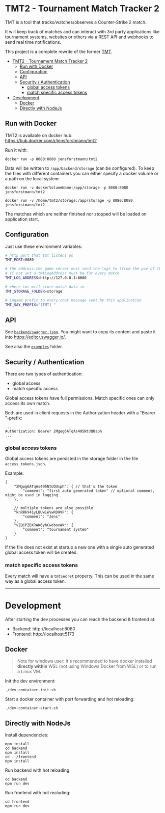 # TMT2 - Tournament Match Tracker 2

TMT is a tool that tracks/watches/observes a Counter-Strike 2 match.

It will keep track of matches and can interact with 3rd party applications like tournament systems,
websites or others via a REST API and webhooks to send real time notifications.

This project is a complete rewrite of the former [TMT](https://github.com/JensForstmann/CSGO-PHP-TournamentMatchTracker).

- [TMT2 - Tournament Match Tracker 2](#tmt2---tournament-match-tracker-2)
  - [Run with Docker](#run-with-docker)
  - [Configuration](#configuration)
  - [API](#api)
  - [Security / Authentication](#security--authentication)
    - [global access tokens](#global-access-tokens)
    - [match specific access tokens](#match-specific-access-tokens)
- [Development](#development)
  - [Docker](#docker)
  - [Directly with NodeJs](#directly-with-nodejs)

## Run with Docker

TMT2 is available on docker hub: https://hub.docker.com/r/jensforstmann/tmt2

Run it with:

    docker run -p 8080:8080 jensforstmann/tmt2

Data will be written to `/app/backend/storage` (can be configured). To keep the files with different containers you can either specify a docker volume or a path on the local system:

    docker run -v dockerVolumeName:/app/storage -p 8080:8080 jensforstmann/tmt2

    docker run -v /home/tmt2/storage:/app/storage -p 8080:8080 jensforstmann/tmt2

The matches which are neither finished nor stopped will be loaded on application start.


## Configuration

Just use these environment variables:

```sh
# http port that tmt listens on
TMT_PORT=8080

# the address the game server must send the logs to (from the pov of the game server)
# if not set a tmtLogAddress must be for every match
TMT_LOG_ADDRESS=http://127.0.0.1:8080

# where tmt will store match data in
TMT_STORAGE_FOLDER=storage

# ingame prefix to every chat message sent by this application
TMT_SAY_PREFIX="[TMT] "
```


## API

See [`backend/swagger.json`](backend/swagger.json). You might want to copy its content and paste it into https://editor.swagger.io/.

See also the [`examples`](examples)  folder.

## Security / Authentication

There are two types of authentication:

- global access
- match specific access

Global access tokens have full permissions. Match specific ones can only access its own match.

Both are used in client requests in the Authorization header with a "Bearer "-prefix:

    ...
    Authorization: Bearer 2Mgog6ATqAs495NtUQUsph
    ...

### global access tokens

Global access tokens are persisted in the storage folder in the file `access_tokens.json`.

Example:

```json5
{
    "2Mgog6ATqAs495NtUQUsph": { // that's the token
        "comment": "first auto generated token" // optional comment, might be used in logging
    },

    // multiple tokens are also possible
    "knRRkV41yLBUw1eVwRD9VF": {
        "comment": "Jens"
    },
    "vZQjPZBXRAK6yhCwoboxWk": {
        "comment": "tournament system"
    }
}
```

If the file does not exist at startup a new one with a single auto generated global access token will be created.

### match specific access tokens

Every match will have a `tmtSecret` property. This can be used in the same way as a global access token.



---



# Development

After starting the dev processes you can reach the backend & frontend at:

- Backend: http://localhost:8080
- Frontend: http://localhost:5173

## Docker

> Note for windows user: It's recommended to have docker installed **directly within** WSL (not using Windows Docker from WSL) or to run a Linux VM.

Init the dev environment:

    ./dev-container-init.sh

Start a docker container with port forwarding and hot reloading:

    ./dev-container-start.sh



## Directly with NodeJs

Install dependencies:

    npm install
    cd backend
    npm install
    cd ../frontend
    npm install

Run backend with hot reloading:

    cd backend
    npm run dev

Run frontend with hot realoding:

    cd frontend
    npm run dev


